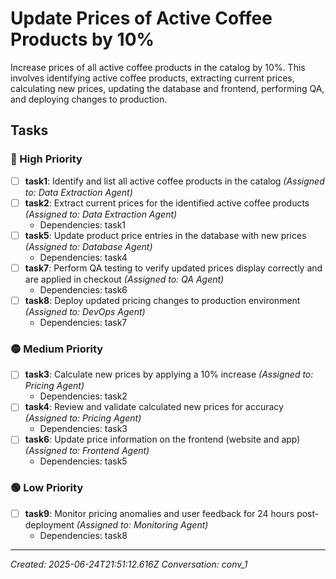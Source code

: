 # Update Prices of Active Coffee Products by 10%

Increase prices of all active coffee products in the catalog by 10%. This involves identifying active coffee products, extracting current prices, calculating new prices, updating the database and frontend, performing QA, and deploying changes to production.

## Tasks

### 🔴 High Priority

- [ ] **task1**: Identify and list all active coffee products in the catalog _(Assigned to: Data Extraction Agent)_
- [ ] **task2**: Extract current prices for the identified active coffee products _(Assigned to: Data Extraction Agent)_
  - Dependencies: task1
- [ ] **task5**: Update product price entries in the database with new prices _(Assigned to: Database Agent)_
  - Dependencies: task4
- [ ] **task7**: Perform QA testing to verify updated prices display correctly and are applied in checkout _(Assigned to: QA Agent)_
  - Dependencies: task6
- [ ] **task8**: Deploy updated pricing changes to production environment _(Assigned to: DevOps Agent)_
  - Dependencies: task7

### 🟡 Medium Priority

- [ ] **task3**: Calculate new prices by applying a 10% increase _(Assigned to: Pricing Agent)_
  - Dependencies: task2
- [ ] **task4**: Review and validate calculated new prices for accuracy _(Assigned to: Pricing Agent)_
  - Dependencies: task3
- [ ] **task6**: Update price information on the frontend (website and app) _(Assigned to: Frontend Agent)_
  - Dependencies: task5

### 🟢 Low Priority

- [ ] **task9**: Monitor pricing anomalies and user feedback for 24 hours post-deployment _(Assigned to: Monitoring Agent)_
  - Dependencies: task8


---
_Created: 2025-06-24T21:51:12.616Z_
_Conversation: conv_1_
